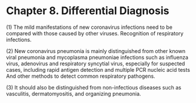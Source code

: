 # Chapter 8. Differential Diagnosis

(1) The mild manifestations of new coronavirus infections need to be compared with those caused by other viruses.
Recognition of respiratory infections.

(2) New coronavirus pneumonia is mainly distinguished from other known viral pneumonia and mycoplasma pneumoniae infections such as influenza virus, adenovirus and respiratory syncytial virus, especially for suspected cases, including rapid antigen detection and multiple PCR nucleic acid tests And other methods to detect common respiratory pathogens.

(3) It should also be distinguished from non-infectious diseases such as vasculitis, dermatomyositis, and organizing pneumonia.
